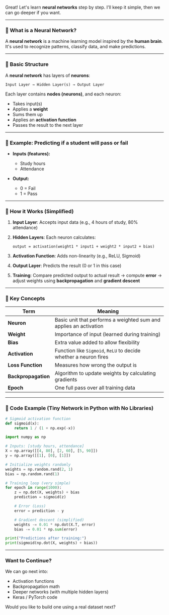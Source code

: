 Great! Let's learn **neural networks** step by step. I'll keep it simple, then we can go deeper if you want.

---

### 🔶 What is a Neural Network?

A **neural network** is a machine learning model inspired by the **human brain**. It's used to recognize patterns, classify data, and make predictions.

---

### 🔶 Basic Structure

A **neural network** has layers of **neurons**:

```
Input Layer → Hidden Layer(s) → Output Layer
```

Each layer contains **nodes (neurons)**, and each neuron:

* Takes input(s)
* Applies a **weight**
* Sums them up
* Applies an **activation function**
* Passes the result to the next layer

---

### 🔶 Example: Predicting if a student will pass or fail

* **Inputs (features):**

  * Study hours
  * Attendance

* **Output:**

  * 0 = Fail
  * 1 = Pass

---

### 🔶 How it Works (Simplified)

1. **Input Layer**:
   Accepts input data (e.g., 4 hours of study, 80% attendance)

2. **Hidden Layers**:
   Each neuron calculates:

   ```
   output = activation(weight1 * input1 + weight2 * input2 + bias)
   ```

3. **Activation Function**:
   Adds non-linearity (e.g., ReLU, Sigmoid)

4. **Output Layer**:
   Predicts the result (0 or 1 in this case)

5. **Training**:
   Compare predicted output to actual result → compute **error**
   → adjust weights using **backpropagation** and **gradient descent**

---

### 🔶 Key Concepts

| Term                | Meaning                                                           |
| ------------------- | ----------------------------------------------------------------- |
| **Neuron**          | Basic unit that performs a weighted sum and applies an activation |
| **Weight**          | Importance of input (learned during training)                     |
| **Bias**            | Extra value added to allow flexibility                            |
| **Activation**      | Function like `Sigmoid`, `ReLU` to decide whether a neuron fires  |
| **Loss Function**   | Measures how wrong the output is                                  |
| **Backpropagation** | Algorithm to update weights by calculating gradients              |
| **Epoch**           | One full pass over all training data                              |

---

### 🔶 Code Example (Tiny Network in Python with No Libraries)

```python
# Sigmoid activation function
def sigmoid(x):
    return 1 / (1 + np.exp(-x))

import numpy as np

# Inputs: [study hours, attendance]
X = np.array([[4, 80], [2, 60], [5, 90]])
y = np.array([[1], [0], [1]])

# Initialize weights randomly
weights = np.random.rand(2, 1)
bias = np.random.rand(1)

# Training loop (very simple)
for epoch in range(1000):
    z = np.dot(X, weights) + bias
    prediction = sigmoid(z)

    # Error (Loss)
    error = prediction - y

    # Gradient descent (simplified)
    weights -= 0.01 * np.dot(X.T, error)
    bias -= 0.01 * np.sum(error)

print("Predictions after training:")
print(sigmoid(np.dot(X, weights) + bias))
```

---

### Want to Continue?

We can go next into:

* Activation functions
* Backpropagation math
* Deeper networks (with multiple hidden layers)
* Keras / PyTorch code

Would you like to build one using a real dataset next?
